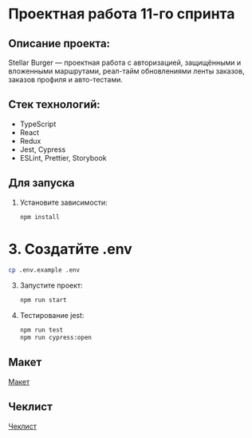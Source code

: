 # Проектная работа 11-го спринта

## Описание проекта:
Stellar Burger — проектная работа с авторизацией, защищёнными и вложенными маршрутами, реал-тайм обновлениями ленты заказов, заказов профиля и авто-тестами.

## Стек технологий:
- TypeScript
- React
- Redux
- Jest, Cypress
- ESLint, Prettier, Storybook

## Для запуска
1. Установите зависимости:
   ```bash
   npm install
   ```

# 3. Создатйте .env 
   ```bash
   cp .env.example .env
   ```

3. Запустите проект:
   ```bash
   npm run start
   ```
4. Тестирование jest:
   ```bash
   npm run test
   npm run cypress:open
   ```

## Макет
[Макет](<https://www.figma.com/file/vIywAvqfkOIRWGOkfOnReY/React-Fullstack_-Проектные-задачи-(3-месяца)_external_link?type=design&node-id=0-1&mode=design>)

## Чеклист
[Чеклист](https://www.notion.so/praktikum/0527c10b723d4873aa75686bad54b32e?pvs=4)
